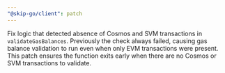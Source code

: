 ```yaml
---
"@skip-go/client": patch
---
```

Fix logic that detected absence of Cosmos and SVM transactions in `validateGasBalances`.
Previously the check always failed, causing gas balance validation to run even when only
EVM transactions were present. This patch ensures the function exits early when there are
no Cosmos or SVM transactions to validate.
